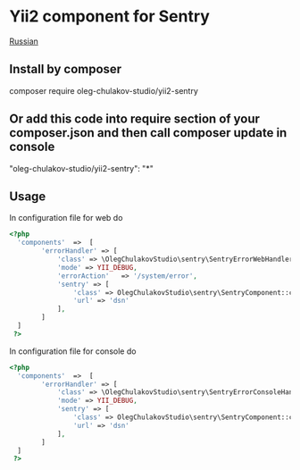 # Yii2 component for Sentry
[Russian](README.ru.md)

## Install by composer
composer require oleg-chulakov-studio/yii2-sentry
## Or add this code into require section of your composer.json and then call composer update in console
"oleg-chulakov-studio/yii2-sentry": "*"
## Usage
In configuration file for web do
```php
<?php
  'components'  =>  [
        'errorHandler' => [
            'class' => \OlegChulakovStudio\sentry\SentryErrorWebHandler::className(),
            'mode' => YII_DEBUG,
            'errorAction'   => '/system/error',
            'sentry' => [
                'class' => OlegChulakovStudio\sentry\SentryComponent::className(),
                'url' => 'dsn'
            ],
        ]
  ]
 ?>
 ```
 In configuration file for console do
 ```php
 <?php
   'components'  =>  [
         'errorHandler' => [
             'class' => \OlegChulakovStudio\sentry\SentryErrorConsoleHandler::className(),
             'mode' => YII_DEBUG,
             'sentry' => [
                 'class' => OlegChulakovStudio\sentry\SentryComponent::className(),
                 'url' => 'dsn'
             ],
         ]
   ]
  ?>
  ```



